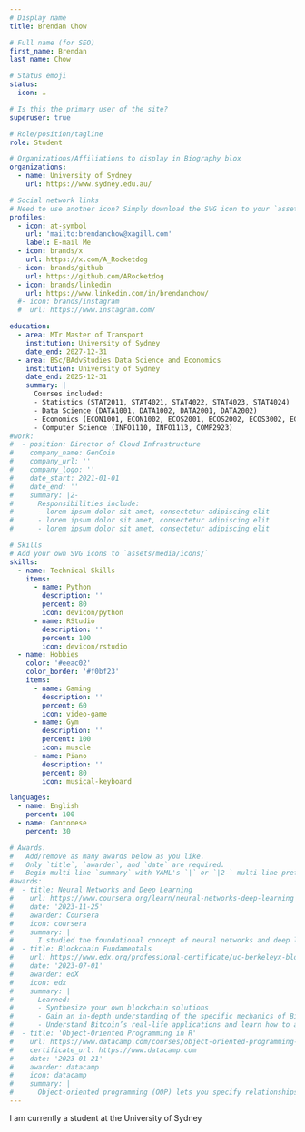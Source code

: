 ```yaml
---
# Display name
title: Brendan Chow

# Full name (for SEO)
first_name: Brendan
last_name: Chow

# Status emoji
status:
  icon: ☕️

# Is this the primary user of the site?
superuser: true

# Role/position/tagline
role: Student

# Organizations/Affiliations to display in Biography blox
organizations:
  - name: University of Sydney
    url: https://www.sydney.edu.au/

# Social network links
# Need to use another icon? Simply download the SVG icon to your `assets/media/icons/` folder.
profiles:
  - icon: at-symbol
    url: 'mailto:brendanchow@xagill.com'
    label: E-mail Me
  - icon: brands/x
    url: https://x.com/A_Rocketdog
  - icon: brands/github
    url: https://github.com/ARocketdog
  - icon: brands/linkedin
    url: https://www.linkedin.com/in/brendanchow/
  #- icon: brands/instagram
  #  url: https://www.instagram.com/

education:
  - area: MTr Master of Transport
    institution: University of Sydney
    date_end: 2027-12-31
  - area: BSc/BAdvStudies Data Science and Economics
    institution: University of Sydney
    date_end: 2025-12-31
    summary: |
      Courses included:
      - Statistics (STAT2011, STAT4021, STAT4022, STAT4023, STAT4024)
      - Data Science (DATA1001, DATA1002, DATA2001, DATA2002)
      - Economics (ECON1001, ECON1002, ECOS2001, ECOS2002, ECOS3002, ECOS3003, ECOS3005, ECOS3021, ECOS3018, ECOS3031)
      - Computer Science (INFO1110, INFO1113, COMP2923)
#work:
#  - position: Director of Cloud Infrastructure
#    company_name: GenCoin
#    company_url: ''
#    company_logo: ''
#    date_start: 2021-01-01
#    date_end: ''
#    summary: |2-
#      Responsibilities include:
#      - lorem ipsum dolor sit amet, consectetur adipiscing elit
#      - lorem ipsum dolor sit amet, consectetur adipiscing elit
#      - lorem ipsum dolor sit amet, consectetur adipiscing elit

# Skills
# Add your own SVG icons to `assets/media/icons/`
skills:
  - name: Technical Skills
    items:
      - name: Python
        description: ''
        percent: 80
        icon: devicon/python
      - name: RStudio
        description: ''
        percent: 100
        icon: devicon/rstudio
  - name: Hobbies
    color: '#eeac02'
    color_border: '#f0bf23'
    items:
      - name: Gaming
        description: ''
        percent: 60
        icon: video-game
      - name: Gym
        description: ''
        percent: 100
        icon: muscle
      - name: Piano
        description: ''
        percent: 80
        icon: musical-keyboard

languages:
  - name: English
    percent: 100
  - name: Cantonese
    percent: 30

# Awards.
#   Add/remove as many awards below as you like.
#   Only `title`, `awarder`, and `date` are required.
#   Begin multi-line `summary` with YAML's `|` or `|2-` multi-line prefix and indent 2 spaces below.
#awards:
#  - title: Neural Networks and Deep Learning
#    url: https://www.coursera.org/learn/neural-networks-deep-learning
#    date: '2023-11-25'
#    awarder: Coursera
#    icon: coursera
#    summary: |
#      I studied the foundational concept of neural networks and deep learning. By the end, I was familiar with the significant technological trends driving the rise of deep learning; build, train, and apply fully connected deep neural networks; implement #efficient (vectorized) neural networks; identify key parameters in a neural network’s architecture; and apply deep learning to your own applications.
#  - title: Blockchain Fundamentals
#    url: https://www.edx.org/professional-certificate/uc-berkeleyx-blockchain-fundamentals
#    date: '2023-07-01'
#    awarder: edX
#    icon: edx
#    summary: |
#      Learned:
#      - Synthesize your own blockchain solutions
#      - Gain an in-depth understanding of the specific mechanics of Bitcoin
#      - Understand Bitcoin’s real-life applications and learn how to attack and destroy Bitcoin, Ethereum, smart contracts and Dapps, and alternatives to Bitcoin’s Proof-of-Work consensus algorithm
#  - title: 'Object-Oriented Programming in R'
#    url: https://www.datacamp.com/courses/object-oriented-programming-with-s3-and-r6-in-r
#    certificate_url: https://www.datacamp.com
#    date: '2023-01-21'
#    awarder: datacamp
#    icon: datacamp
#    summary: |
#      Object-oriented programming (OOP) lets you specify relationships between functions and the objects that they can act on, helping you manage complexity in your code. This is an intermediate level course, providing an introduction to OOP, using the S3 and R6 systems. S3 is a great day-to-day R programming tool that simplifies some of the functions that you write. R6 is especially useful for industry-specific analyses, working with web APIs, and building GUIs.
---
```


I am currently a student at the University of Sydney
